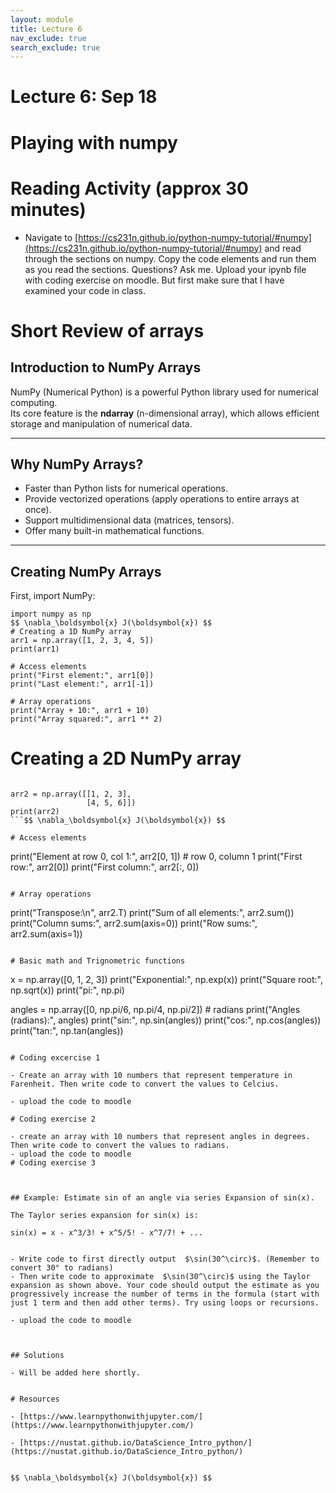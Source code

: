 ```yaml
---
layout: module
title: Lecture 6
nav_exclude: true
search_exclude: true
---
```




# Lecture 6: Sep 18



# Playing with numpy

# Reading Activity (approx 30 minutes)

- Navigate to [https://cs231n.github.io/python-numpy-tutorial/#numpy](https://cs231n.github.io/python-numpy-tutorial/#numpy) and read through the sections on numpy. Copy the code elements and run them as you read the sections. Questions? Ask me. Upload your ipynb file with coding exercise on moodle. But first make sure that I have examined your code in class.


# Short Review of arrays

## Introduction to NumPy Arrays

NumPy (Numerical Python) is a powerful Python library used for numerical computing.  
Its core feature is the **ndarray** (n-dimensional array), which allows efficient storage and manipulation of numerical data.

---

## Why NumPy Arrays?

- Faster than Python lists for numerical operations.
- Provide vectorized operations (apply operations to entire arrays at once).
- Support multidimensional data (matrices, tensors).
- Offer many built-in mathematical functions.

---

## Creating NumPy Arrays

First, import NumPy:



```
import numpy as np
$$ \nabla_\boldsymbol{x} J(\boldsymbol{x}) $$
# Creating a 1D NumPy array
arr1 = np.array([1, 2, 3, 4, 5])
print(arr1)

# Access elements
print("First element:", arr1[0])
print("Last element:", arr1[-1])

# Array operations
print("Array + 10:", arr1 + 10)
print("Array squared:", arr1 ** 2)

```

# Creating a 2D NumPy array
```

arr2 = np.array([[1, 2, 3],
                 [4, 5, 6]])
print(arr2)
```$$ \nabla_\boldsymbol{x} J(\boldsymbol{x}) $$

# Access elements
```

print("Element at row 0, col 1:", arr2[0, 1])   # row 0, column 1
print("First row:", arr2[0])
print("First column:", arr2[:, 0])
```

# Array operations
```

print("Transpose:\n", arr2.T)
print("Sum of all elements:", arr2.sum())
print("Column sums:", arr2.sum(axis=0))
print("Row sums:", arr2.sum(axis=1))
```

# Basic math and Trignometric functions

```

x = np.array([0, 1, 2, 3])
print("Exponential:", np.exp(x))
print("Square root:", np.sqrt(x))
print("pi:", np.pi)

angles = np.array([0, np.pi/6, np.pi/4, np.pi/2])  # radians
print("Angles (radians):", angles)
print("sin:", np.sin(angles))
print("cos:", np.cos(angles))
print("tan:", np.tan(angles))

```

# Coding excercise 1

- Create an array with 10 numbers that represent temperature in Farenheit. Then write code to convert the values to Celcius.

- upload the code to moodle
  
# Coding exercise 2

- create an array with 10 numbers that represent angles in degrees.  Then write code to convert the values to radians.
- upload the code to moodle
# Coding exercise 3



## Example: Estimate sin of an angle via series Expansion of sin(x). 

The Taylor series expansion for sin(x) is:

sin(x) = x - x^3/3! + x^5/5! - x^7/7! + ...


- Write code to first directly output  $\sin(30^\circ)$. (Remember to convert 30° to radians)
- Then write code to approximate  $\sin(30^\circ)$ using the Taylor expansion as shown above. Your code should output the estimate as you progressively increase the number of terms in the formula (start with just 1 term and then add other terms). Try using loops or recursions.

- upload the code to moodle



## Solutions

- Will be added here shortly.


# Resources

- [https://www.learnpythonwithjupyter.com/](https://www.learnpythonwithjupyter.com/)

- [https://nustat.github.io/DataScience_Intro_python/](https://nustat.github.io/DataScience_Intro_python/)


$$ \nabla_\boldsymbol{x} J(\boldsymbol{x}) $$
